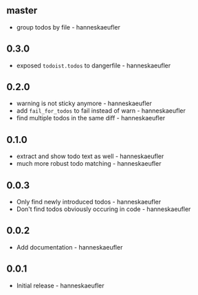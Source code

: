 ## master

* group todos by file - hanneskaeufler

## 0.3.0

* exposed `todoist.todos` to dangerfile - hanneskaeufler

## 0.2.0

* warning is not sticky anymore - hanneskaeufler
* add `fail_for_todos` to fail instead of warn - hanneskaeufler
* find multiple todos in the same diff - hanneskaeufler

## 0.1.0

* extract and show todo text as well - hanneskaeufler
* much more robust todo matching - hanneskaeufler

## 0.0.3

* Only find newly introduced todos - hanneskaeufler
* Don't find todos obviously occuring in code - hanneskaeufler

## 0.0.2

* Add documentation - hanneskaeufler

## 0.0.1

 * Initial release - hanneskaeufler

